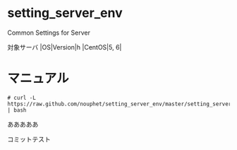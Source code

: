 setting_server_env
==================

Common Settings for Server

対象サーバ
|OS|Version|h
|CentOS|5, 6|

マニュアル
==================

```
# curl -L https://raw.github.com/nouphet/setting_server_env/master/setting_server_env.sh | bash
```
あああああ

コミットテスト